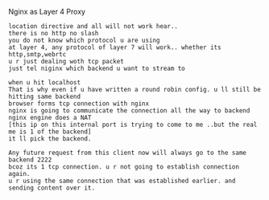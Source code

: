 Nginx as Layer 4 Proxy

    location directive and all will not work hear..
    there is no http no slash
    you do not know which protocol u are using
    at layer 4, any protocol of layer 7 will work.. whether its http,smtp,webrtc
    u r just dealing woth tcp packet
    just tel niginx which backend u want to stream to

    when u hit localhost
    That is why even if u have written a round robin config. u ll still be hitting same backend    
    browser forms tcp connection with nginx
    nginx is going to communicate the connection all the way to backend    
    nginx engine does a NAT
    [this ip on this internal port is trying to come to me ..but the real me is 1 of the backend]
    it ll pick the backend.
    
    Any future request from this client now will always go to the same backend 2222
    bcoz its 1 tcp connection. u r not going to establish connection again. 
    u r using the same connection that was established earlier. and sending content over it.


    

    
    